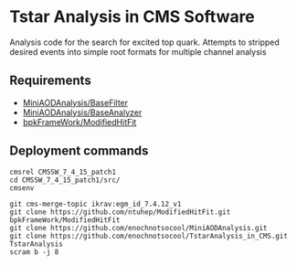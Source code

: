 # Tstar Analysis in CMS Software

Analysis code for the search for excited top quark. Attempts to stripped desired events 
into simple root formats for multiple channel analysis

## Requirements 

  * [MiniAODAnalysis/BaseFilter](https://github.com/enochnotsocool/MiniAODAnalysis.git)
  * [MiniAODAnalysis/BaseAnalyzer](https://github.com/enochnotsocool/MiniAODAnalysis)
  * [bpkFrameWork/ModifiedHitFit](https://github.com/ntuhep/ModifiedHitFit)


## Deployment commands
```
cmsrel CMSSW_7_4_15_patch1
cd CMSSW_7_4_15_patch1/src/
cmsenv

git cms-merge-topic ikrav:egm_id_7.4.12_v1
git clone https://github.com/ntuhep/ModifiedHitFit.git bpkFrameWork/ModifiedHitFit
git clone https://github.com/enochnotsocool/MiniAODAnalysis.git
git clone https://github.com/enochnotsocool/TstarAnalysis_in_CMS.git TstarAnalysis
scram b -j 8
```

